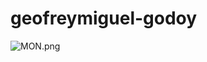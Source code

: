 # geofreymiguel-godoy
![MON.png](https://github.com/[username]/[reponame]/blob/[branch]/MON.png?raw=true)
